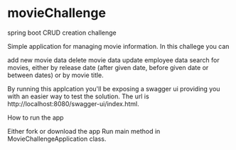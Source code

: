 # movieChallenge
spring boot CRUD creation challenge

Simple application for managing movie information. In this challege you can

add new movie data
delete movie data
update employee data
search for movies, either by release date (after given date, before given date or between dates) or by movie title.

By running this applcation you'll be exposing a swagger ui providing you with an easier way to test the solution.
The url is http://localhost:8080/swagger-ui/index.html.

How to run the app

Either fork or download the app
Run main method in MovieChallengeApplication class.
